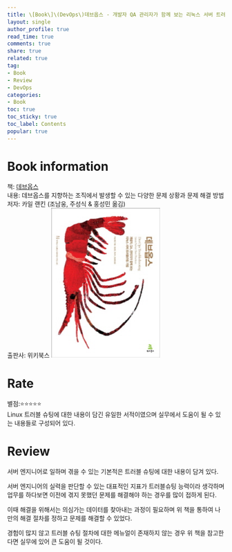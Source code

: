 ```yaml
---
title: \[Book\]\(DevOps\)데브옵스 - 개발자 QA 관리자가 함께 보는 리눅스 서버 트러블슈팅 기법 
layout: single
author_profile: true
read_time: true
comments: true
share: true
related: true
tag:
- Book
- Review
- DevOps
categories:
- Book
toc: true
toc_sticky: true
toc_label: Contents
popular: true
---
```

# Book information
책: [데브옵스](http://www.kyobobook.co.kr/product/detailViewKor.laf?ejkGb=KOR&mallGb=KOR&barcode=9788998139261&orderClick=LAG&Kc=)  
내용: 데브옵스를 지향하는 조직에서 발생할 수 있는 다양한 문제 상황과 문제 해결 방법  
저자: 카일 랜킨 (조남웅, 주성식 & 홍성민 옮김)  
출판사: 위키북스
<img src="/assets/images/posts/book/DevOps.jpg" width="50%" height="50%">


# Rate
별점:⭐⭐⭐⭐⭐  
Linux 트러블 슈팅에 대한 내용이 담긴 유일한 서적이였으며 실무에서 도움이 될 수 있는 내용들로 구성되어 있다.

# Review
서버 엔지니어로 일하며 겪을 수 있는 기본적은 트러블 슈팅에 대한 내용이 담겨 있다.  

서버 엔지니어의 실력을 판단할 수 있는 대표적인 지표가 트러블슈팅 능력이라 생각하며 업무를 하다보면 이전에 겪지 못했던 문제를 해결해야 하는 경우를 많이 접하게 된다.

이때 해결을 위해서는 의심가는 데이터를 찾아내는 과정이 필요하며 위 책을 통하여 나만의 해결 절차를 정하고 문제를 해결할 수 있었다.

경험이 많지 않고 트러블 슈팅 절차에 대한 메뉴얼이 존재하지 않는 경우 위 책을 참고한다면 실무에 있어 큰 도움이 될 것이다.